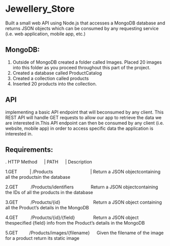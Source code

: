 # Jewellery_Store
Built a small web API using Node.js that accesses a MongoDB
database and returns JSON objects which can be consumed by any requesting service (i.e. web
application, mobile app, etc.)

MongoDB:
---------
1. Outside of MongoDB created a folder called Images. Placed 20 images into this folder as you proceed throughout this part of the project.
2. Created a database called ProductCatalog
3. Created a collection called products
4. Inserted 20 products into the collection.

API
----
implementing a basic API endpoint that will beconsumed by any client. This REST API will handle GET requests to allow our app to retrieve the
data we are interested in.This API endpoint can then be consumed by any client (i.e. website, mobile app) in order to
access specific data the application is interested in.

Requirements:
-------------
. HTTP Method &emsp;                               |      PATH          &emsp;        |    Description

1.GET          &emsp;        &emsp;           |    /Products       &emsp;    &emsp;  &emsp;&emsp; &emsp;&emsp; &emsp;|      Return a JSON objectcontaining all the productsin the database

2.GET        &emsp;        &emsp;                 /Products/identifiers     &emsp;   &emsp; &emsp;Return a JSON objectcontaining the IDs of all the products in the database

3.GET        &emsp;       &emsp;                  /Products/{id}         &emsp;  &emsp;&emsp;&emsp; &emsp;  &emsp;   Return a JSON object containing all the Product’s details in the MongoDB

4.GET        &emsp;      &emsp;                   /Products/{id}/{field}     &emsp;  &emsp;  &emsp;  Return a JSON object thespecified {field} info from the Product’s details in the MongoDB

5.GET         &emsp;&emsp;                      /Products/images/{filename}   &emsp;      Given the filename of the image for a product return its static image
